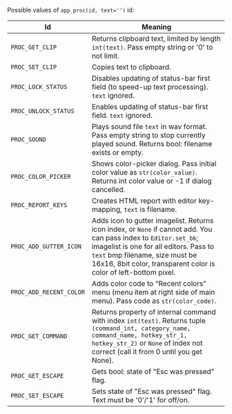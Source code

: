 Possible values of `app_proc(id, text='')` id:

Id | Meaning
---|--------
`PROC_GET_CLIP` | Returns clipboard text, limited by length `int(text)`. Pass empty string or '0' to not limit.
`PROC_SET_CLIP` | Copies text to clipboard.
`PROC_LOCK_STATUS` | Disables updating of status-bar first field (to speed-up text processing). `text` ignored.    
`PROC_UNLOCK_STATUS` | Enables updating of status-bar first field. `text` ignored.
`PROC_SOUND` | Plays sound file `text` in wav format. Pass empty string to stop currently played sound. Returns bool: filename exists or empty.
`PROC_COLOR_PICKER` | Shows color-picker dialog. Pass initial color value as `str(color_value)`. Returns int color value or -1 if dialog cancelled.
`PROC_REPORT_KEYS` | Creates HTML report with editor key-mapping, `text` is filename.
`PROC_ADD_GUTTER_ICON` | Adds icon to gutter imagelist. Returns icon index, or `None` if cannot add. You can pass index to `Editor.set_bk`; imagelist is one for all editors. Pass to `text` bmp filename, size must be 16x16, 8bit color, transparent color is color of left-bottom pixel. 
`PROC_ADD_RECENT_COLOR` | Adds color code to "Recent colors" menu (menu item at right side of main menu). Pass code as `str(color_code)`.
`PROC_GET_COMMAND` | Returns property of internal command with index `int(text)`. Returns tuple `(command_int, category_name, command_name, hotkey_str_1, hotkey_str_2)` or `None` of index not correct (call it from 0 until you get None).
`PROC_GET_ESCAPE` | Gets bool: state of "Esc was pressed" flag.
`PROC_SET_ESCAPE` | Sets state of "Esc was pressed" flag. Text must be '0'/'1' for off/on.
